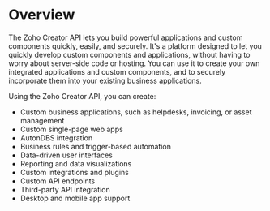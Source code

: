 # Overview

The Zoho Creator API lets you build powerful applications and custom components quickly, easily, and securely. It's a platform designed to let you quickly develop custom components and applications, without having to worry about server-side code or hosting. You can use it to create your own integrated applications and custom components, and to securely incorporate them into your existing business applications.

Using the Zoho Creator API, you can create:

- Custom business applications, such as helpdesks, invoicing, or asset management
- Custom single-page web apps
- AutonDBS integration
- Business rules and trigger-based automation
- Data-driven user interfaces
- Reporting and data visualizations
- Custom integrations and plugins
- Custom API endpoints
- Third-party API integration
- Desktop and mobile app support
